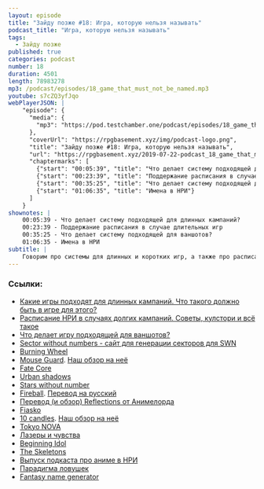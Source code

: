 ```yaml
---
layout: episode
title: "Зайду позже #18: Игра, которую нельзя называть"
podcast_title: "Игра, которую нельзя называть"
tags:
  - Зайду позже
published: true
categories: podcast
number: 18
duration: 4501
length: 78983278
mp3: /podcast/episodes/18_game_that_must_not_be_named.mp3
youtube: s7cZQ3yfJqo
webPlayerJSON: |
    "episode": {
      "media": {
        "mp3": "https://pod.testchamber.one/podcast/episodes/18_game_that_must_not_be_named.mp3"
      },
      "coverUrl": "https://rpgbasement.xyz/img/podcast-logo.png",
      "title": "Зайду позже #18: Игра, которую нельзя называть",
      "url": "https://rpgbasement.xyz/2019-07-22-podcast_18_game_that_must_not_be_named/",
      "chaptermarks": [
        {"start": "00:05:39", "title": "Что делает систему подходящей для длинных кампаний?"},
        {"start": "00:23:39", "title": "Поддержание расписания в случае длительных игр"},
        {"start": "00:35:25", "title": "Что делает систему подходящей для ваншотов?"},
        {"start": "01:06:35", "title": "Имена в НРИ"}
      ]
    }
shownotes: |
    00:05:39 - Что делает систему подходящей для длинных кампаний?  
    00:23:39 - Поддержание расписания в случае длительных игр  
    00:35:25 - Что делает систему подходящей для ваншотов?  
    01:06:35 - Имена в НРИ  
subtitle: |
    Говорим про системы для длинных и коротких игр, а также про расписание и имена
---
```


### Ссылки:
- [Какие игры подходят для длинных кампаний. Что такого должно быть в игре для этого?](https://www.reddit.com/r/RPGdesign/comments/btja83/what_makes_a_game_good_for_long_campaigns/)
- [Расписание НРИ в случаях долгих кампаний. Советы, кулстори и всё такое](https://www.reddit.com/r/AskGameMasters/comments/c4cidw/handling_scheduling_the_game/)
- [Что делает игру подходящей для ваншотов?](https://www.reddit.com/r/RPGdesign/comments/btb3if/what_makes_an_rpg_good_for_oneshots/)
- [Sector without numbers - сайт для генерации секторов для SWN](https://sectorswithoutnumber.com)
- [Burning Wheel](https://www.burningwheel.com/)
- [Mouse Guard](http://www.mouseguard.net/book/role-playing-game/). [Наш обзор на неё](https://rpgbasement.xyz/2019-07-09-mouse_guard/)
- [Fate Core](http://www.evilhat.com/home/fate-core/)
- [Urban shadows](https://www.magpiegames.com/our-games/urban-shadows/)
- [Stars without number](https://www.drivethrurpg.com/product/226996/Stars-Without-Number-Revised-Edition)
- [Fireball](http://6d6rpg.com). [Перевод на русский](/podcast/files/18_fireball.pdf)
- [Перевод (и обзор) Reflections от Анимелорда](https://imaginaria.ru/p/reflections.html)
- [Fiasko](https://studio101.ru/othergames/fiasco/ST0401)
- [10 candles](http://cavalrygames.com/ten-candles/). [Наш обзор на неё](https://rpgbasement.xyz/2017-11-05-10_candles/)
- [Tokyo NOVA](https://en.wikipedia.org/wiki/Tokyo_NOVA)
- [Лазеры и чувства](https://studio101.ru/ST9902)
- [Beginning Idol](https://imaginaria.ru/p/beginning-idol.html)
- [The Skeletons](https://bullypulpitgames.com/games/the-skeletons/)
- [Выпуск подкаста про аниме в НРИ](https://rpgbasement.xyz/2019-02-20-podcast_3-anime/)
- [Парадигма ловушек](https://rpgbasement.xyz/2018-06-06-bob-traps/)
- [Fantasy name generator](https://play.google.com/store/apps/details?id=com.crystalpeak.fantasynamegenerator&hl=en)
